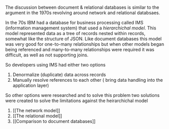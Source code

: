 The discussion between document & relational databases is similar to the argument in the 1970s revolving around network and relational databsaes.

In the 70s IBM had a database for business processing called IMS (information management system) that used a *hierarchichal model*. This model represented data as a tree of records nested within records, somewhat like the structure of JSON. Like document databases this model was very good for one-to-many relationships but when other models began being referenced and many-to-many relationships were required it was difficult, as well as not supporting joins.

So developers using IMS had either two options
1. Denormalize (duplicate) data across records
2. Manually resolve references to each other ( bring data handling into the application layer)

So other options were researched and to solve this problem two solutions were created to solve the limitations against the heirarchichal model
1. [[The network model]]
2. [[The relational model]]
3. [[Comparison to document databases]]


